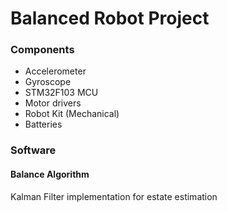 # Balanced Robot Project

### Components
* Accelerometer
* Gyroscope
* STM32F103 MCU
* Motor drivers
* Robot Kit (Mechanical)
* Batteries

### Software
#### Balance Algorithm
Kalman Filter implementation for estate estimation